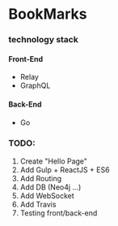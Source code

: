 # BookMarks

### technology stack

#### Front-End

* Relay
* GraphQL

#### Back-End

* Go

### TODO:

1. Create "Hello Page"
2. Add Gulp + ReactJS + ES6
3. Add Routing
4. Add DB (Neo4j ...)
5. Add WebSocket
6. Add Travis
7. Testing front/back-end
